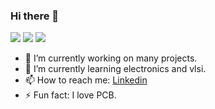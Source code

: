 ### Hi there 👋
<img src="https://github-readme-stats.vercel.app/api?username=aman-rkl&show_icons=true&count_private=true&theme=radical">
<img  src="https://github-readme-stats.vercel.app/api/top-langs/?username=aman-rkl&theme=dark&hide_langs_below=1" />
<img src="https://visitor-badge.glitch.me/badge?page_id=aman-rkl.visitor-badge"/>

- 🔭 I’m currently working on many projects.
- 🌱 I’m currently learning electronics and vlsi.
- 📫 How to reach me: [Linkedin](https://www.linkedin.com/in/aman-sagar-ba4820193/)
- ⚡ Fun fact: I love PCB.
<!-- 👯 I’m looking to collaborate on Rob_-->
<!-- 🤔 I’m looking for help with ... -->
<!-- 💬 Ask me about ...-->
 <!-- - 📫 How to reach me: [Linkedin](https://www.linkedin.com/in/aman-sagar-ba4820193/)-->
<!-- 😄 Pronouns: ... -->
<!-- - ⚡ Fun fact: I drink Water.-->

